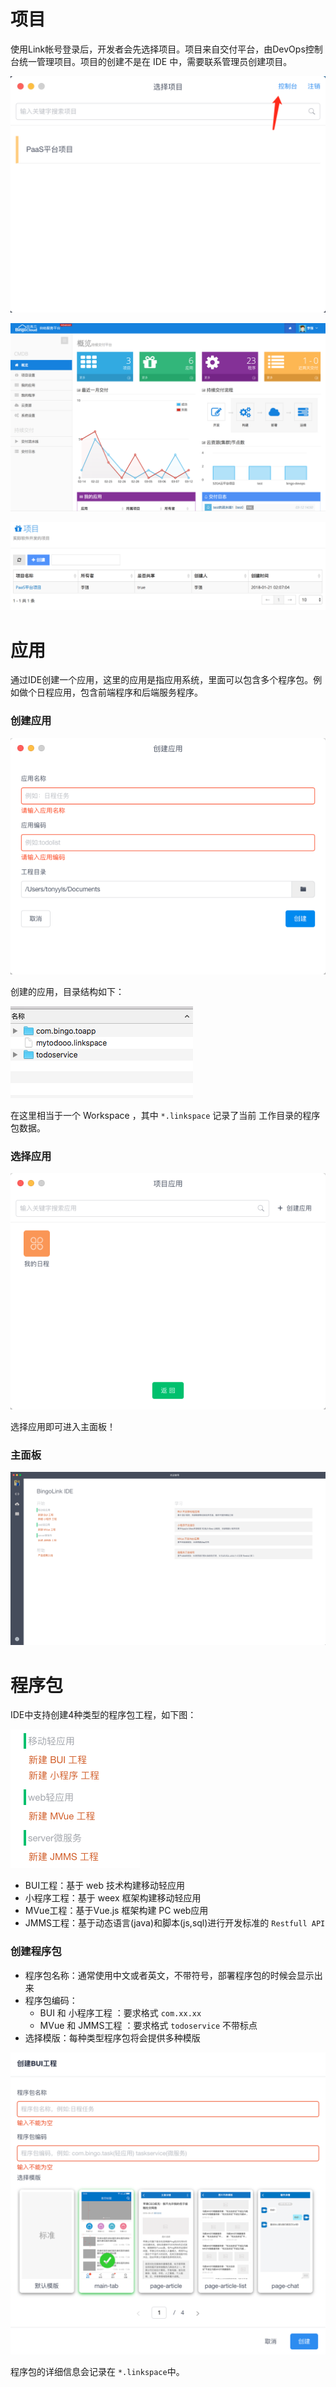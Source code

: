 # 项目

使用Link帐号登录后，开发者会先选择项目。项目来自交付平台，由DevOps控制台统一管理项目。项目的创建不是在 IDE 中，需要联系管理员创建项目。

<img src="./assets/devopsconsole.png" style="width:600px" />

![](assets/devops_0.png)

![](assets/devops_1.png)


# 应用

通过IDE创建一个应用，这里的应用是指应用系统，里面可以包含多个程序包。例如做个日程应用，包含前端程序和后端服务程序。

### 创建应用

![](assets/06_createapp.png)

创建的应用，目录结构如下：

![](assets/07_linkspace.png)

在这里相当于一个 Workspace ，其中 `*.linkspace` 记录了当前 工作目录的程序包数据。


### 选择应用

![](assets/08_selectapp.png)

选择应用即可进入主面板！

### 主面板

![](assets/09_dashboard.png)


# 程序包

IDE中支持创建4种类型的程序包工程，如下图：

![](assets/10_programmodel.png)

* BUI工程：基于 web 技术构建移动轻应用
* 小程序工程：基于 weex 框架构建移动轻应用
* MVue工程：基于Vue.js 框架构建 PC web应用
* JMMS工程：基于动态语言(java)和脚本(js,sql)进行开发标准的 `Restfull API`

### 创建程序包

* 程序包名称：通常使用中文或者英文，不带符号，部署程序包的时候会显示出来
* 程序包编码：
	* BUI 和 小程序工程 ：要求格式 `com.xx.xx`
	* MVue 和 JMMS工程 ：要求格式 `todoservice` 不带标点
* 选择模版：每种类型程序包将会提供多种模版

![](assets/11_createprogram.png)

程序包的详细信息会记录在 `*.linkspace`中。